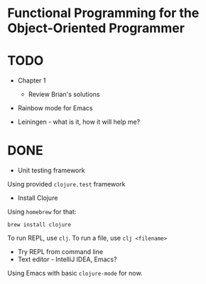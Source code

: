 Functional Programming for the Object-Oriented Programmer
=========

# TODO

* Chapter 1
  * Review Brian's solutions

* Rainbow mode for Emacs
* Leiningen - what is it, how it will help me? 

# DONE

* Unit testing framework

Using provided `clojure.test` framework

* Install Clojure 

Using `homebrew` for that: 

    brew install clojure
    
To run REPL, use `clj`. To run a file, use `clj <filename>`

* Try REPL from command line
* Text editor - IntelliJ IDEA, Emacs?

Using Emacs with basic `clojure-mode` for now. 
